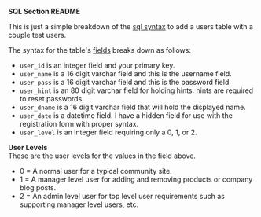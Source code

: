 __SQL Section README__

This is just a simple breakdown of the [sql syntax](https://github.com/stevefuller/MyUsers/blob/master/sql/users.sql) to add a users table with a couple test users.

The syntax for the table's [fields](https://github.com/stevefuller/MyUsers/blob/master/sql/users.sql) breaks down as follows:

- `user_id` is an integer field and your primary key.
- `user_name` is a 16 digit varchar field and this is the username field.
- `user_pass` is a 16 digit varchar field and this is the password field.
- `user_hint` is an 80 digit varchar field for holding hints. hints are required to reset passwords.
- `user_dname` is a 16 digit varchar field that will hold the displayed name.
- `user_date` is a datetime field. I have a hidden field for use with the registration form with proper syntax.
- `user_level` is an integer field requiring only a 0, 1, or 2. 

__User Levels__<br>
These are the user levels for the values in the field above.

- 0 = A normal user for a typical community site.
- 1 = A manager level user for adding and removing products or company blog posts.
- 2 = An admin level user for top level user requirements such as supporting manager level users, etc.